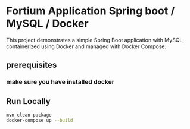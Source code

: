 # Fortium Application Spring boot / MySQL / Docker

This project demonstrates a simple Spring Boot application with MySQL, containerized using Docker and managed with Docker Compose.


## prerequisites
### make sure you have installed docker
## Run Locally

```bash
mvn clean package
docker-compose up --build
